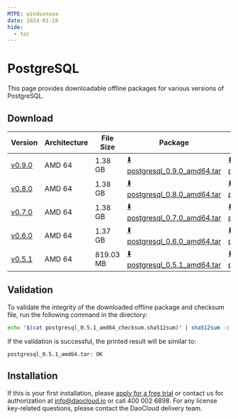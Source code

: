 ```yaml
---
MTPE: windsonsea
date: 2024-01-18
hide:
  - toc
---
```


# PostgreSQL

This page provides downloadable offline packages for various versions of PostgreSQL.

## Download

| Version | Architecture | File Size | Package   | Checksum File | Updated Date |
| ------ | ------------ | --------- | ---------- | ------------ | ------------ |
| [v0.9.0](../../../middleware/postgresql/release-notes.md) | AMD 64 | 1.38 GB | [:arrow_down: postgresql_0.9.0_amd64.tar](https://qiniu-download-public.daocloud.io/DaoCloud_Enterprise/mcamel-postgresql_0.9.0_amd64.tar) | [:arrow_down: postgresql_0.9.0_amd64_checksum.sha512sum](https://qiniu-download-public.daocloud.io/DaoCloud_Enterprise/mcamel-postgresql_0.9.0_amd64_checksum.sha512sum) | 2024-02-01 |
| [v0.8.0](../../../middleware/postgresql/release-notes.md) | AMD 64 | 1.38 GB | [:arrow_down: postgresql_0.8.0_amd64.tar](https://qiniu-download-public.daocloud.io/DaoCloud_Enterprise/mcamel-postgresql_0.8.0_amd64.tar) | [:arrow_down: postgresql_0.8.0_amd64_checksum.sha512sum](https://qiniu-download-public.daocloud.io/DaoCloud_Enterprise/mcamel-postgresql_0.8.0_amd64_checksum.sha512sum) | 2024-01-04 |
| [v0.7.0](../../../middleware/postgresql/release-notes.md) | AMD 64 | 1.38 GB | [:arrow_down: postgresql_0.7.0_amd64.tar](https://qiniu-download-public.daocloud.io/DaoCloud_Enterprise/mcamel-postgresql_0.7.0_amd64.tar) | [:arrow_down: postgresql_0.7.0_amd64_checksum.sha512sum](https://qiniu-download-public.daocloud.io/DaoCloud_Enterprise/mcamel-postgresql_0.7.0_amd64_checksum.sha512sum) | 2023-12-10 |
| [v0.6.0](../../../middleware/postgresql/release-notes.md) | AMD 64 | 1.37 GB | [:arrow_down: postgresql_0.6.0_amd64.tar](https://qiniu-download-public.daocloud.io/DaoCloud_Enterprise/mcamel-postgresql_0.6.0_amd64.tar) | [:arrow_down: postgresql_0.6.0_amd64_checksum.sha512sum](https://qiniu-download-public.daocloud.io/DaoCloud_Enterprise/mcamel-postgresql_0.6.0_amd64_checksum.sha512sum) | 2023-11-02 |
| [v0.5.1](../../../middleware/postgresql/release-notes.md) | AMD 64 | 819.03 MB | [:arrow_down: postgresql_0.5.1_amd64.tar](https://qiniu-download-public.daocloud.io/DaoCloud_Enterprise/mcamel-postgresql_0.5.1_amd64.tar) | [:arrow_down: postgresql_0.5.1_amd64_checksum.sha512sum](https://qiniu-download-public.daocloud.io/DaoCloud_Enterprise/mcamel-postgresql_0.5.1_amd64_checksum.sha512sum) | 2023-10-20 |

## Validation

To validate the integrity of the downloaded offline package and checksum file, run the following command in the directory:

```sh
echo "$(cat postgresql_0.5.1_amd64_checksum.sha512sum)" | sha512sum -c
```

If the validation is successful, the printed result will be similar to:

```none
postgresql_0.5.1_amd64.tar: OK
```

## Installation

If this is your first installation, please [apply for a free trial](../../../dce/license0.md) or contact us for authorization at info@daocloud.io or call 400 002 6898.
For any license key-related questions, please contact the DaoCloud delivery team.
